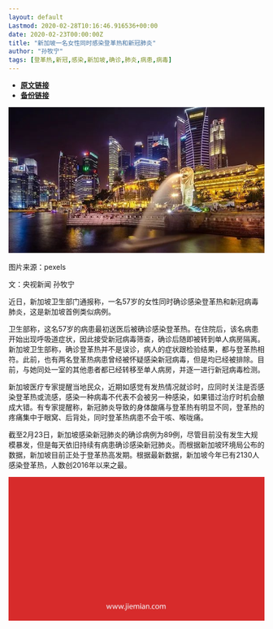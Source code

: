 ```yaml
---
layout: default
Lastmod: 2020-02-28T10:16:46.916536+00:00
date: 2020-02-23T00:00:00Z
title: "新加坡一名女性同时感染登革热和新冠肺炎"
author: "孙牧宁"
tags: [登革热,新冠,感染,新加坡,确诊,肺炎,病患,病毒]
---
```


* [**原文链接**](https://mp.weixin.qq.com/s/07MSm67MAcUWAbgClaS6ZA)
* [**备份链接**](http://archive.today/33Jeo)


![](/images/post/0b5763cc788dd1395650d93c8c8d6d1c.jpg)

图片来源：pexels

文：央视新闻 孙牧宁

近日，新加坡卫生部门通报称，一名57岁的女性同时确诊感染登革热和新冠病毒肺炎，这是新加坡首例类似病例。

卫生部称，这名57岁的病患最初送医后被确诊感染登革热。在住院后，该名病患开始出现呼吸道症状，因此接受新冠病毒筛查，确诊后随即被转到单人病房隔离。新加坡卫生部称，确诊登革热并不是误诊，病人的症状跟检验结果，都与登革热相符。此前，也有两名登革热病患曾经被怀疑感染新冠病毒，但是均已经被排除。目前，与她同处一室的其他患者都已经转移至单人病房，并逐一进行新冠病毒检测。

新加坡医疗专家提醒当地民众，近期如感觉有发热情况就诊时，应同时关注是否感染登革热或流感，感染一种病毒不代表不会被另一种感染，如果错过治疗时机会酿成大错。有专家提醒称，新冠肺炎导致的身体酸痛与登革热有明显不同，登革热的疼痛集中于眼窝、后背处，同时登革热病患不会干咳、喉咙痛。

截至2月23日，新加坡感染新冠肺炎的确诊病例为89例，尽管目前没有发生大规模暴发，但是每天依旧持续有病患确诊感染新冠肺炎。而根据新加坡环境局公布的数据，新加坡目前正处于登革热高发期。根据最新数据，新加坡今年已有2130人感染登革热，人数创2016年以来之最。

  

![](/images/post/3ef9527fd7edfb43b0c70486c7a956af.jpg)

